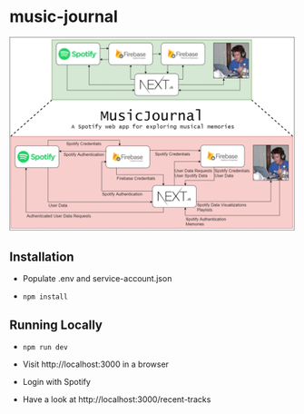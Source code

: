 # music-journal

![music-journal diagram](images/MusicJournal.png)


## Installation

* Populate .env and service-account.json

* `npm install`

## Running Locally

* `npm run dev`

* Visit http://localhost:3000 in a browser

* Login with Spotify

* Have a look at http://localhost:3000/recent-tracks